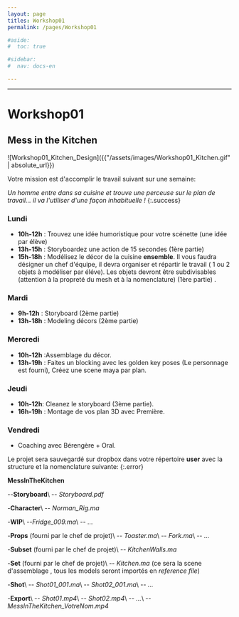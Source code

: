 ```yaml
---
layout: page
titles: Workshop01
permalink: /pages/Workshop01

#aside:
#  toc: true

#sidebar:
#  nav: docs-en

---
```


_____


# Workshop01


## Mess in the Kitchen

![Workshop01_Kitchen_Design]({{"/assets/images/Workshop01_Kitchen.gif" | absolute_url}})

Votre mission est d'accomplir le travail suivant sur une semaine:

*Un homme entre dans sa cuisine et trouve une perceuse sur le plan de travail... il va l'utiliser d'une façon inhabituelle !*
{:.success}


### Lundi
* **10h-12h** : Trouvez une idée humoristique pour votre scénette (une idée par élève)
* **13h-15h** : Storyboardez une action de 15 secondes (1ère partie)
* **15h-18h** :  Modélisez le décor de la cuisine **ensemble**. Il vous faudra désigner un chef d'équipe, il devra organiser  et répartir le travail ( 1 ou 2 objets à modéliser par éléve). Les objets devront être subdivisables (attention à la propreté du mesh et à la nomenclature) (1ère partie) .

### Mardi
* **9h-12h** : Storyboard (2ème partie)
* **13h-18h** : Modeling décors (2ème partie)

### Mercredi
* **10h-12h** :Assemblage du décor.
* **13h-19h** : Faites un blocking avec les golden key poses (Le personnage est fourni), Créez une scene maya par plan.

### Jeudi
* **10h-12h**: Cleanez le storyboard (3ème partie).
* **16h-19h** : Montage de vos plan 3D avec Première.

### Vendredi
* Coaching avec Bérengère + Oral.



Le projet sera sauvegardé sur dropbox dans votre répertoire **user** avec la structure et la nomenclature suivante:
{:.error}

**MessInTheKitchen**

--**Storyboard**\\
-- *Storyboard.pdf*

-**Character**\\
-- *Norman_Rig.ma*

-**WIP**\\
--*Fridge_009.ma*\\
-- *...*

-**Props** (fourni par le chef de projet)\\
-- *Toaster.ma*\\
-- *Fork.ma*\\
-- *...*

-**Subset** (fourni par le chef de projet)\\
-- *KitchenWalls.ma*

-**Set** (fourni par le chef de projet)\\
-- *Kitchen.ma* (ce sera la scene d'assemblage , tous les models seront importés en *reference file*)

-**Shot**\\
-- *Shot01_001.ma*\\
-- *Shot02_001.ma*\\
-- *...*

-**Export**\\
-- *Shot01.mp4*\\
-- *Shot02.mp4*\\
-- *...*\\
-- *MessInTheKitchen_VotreNom.mp4*
